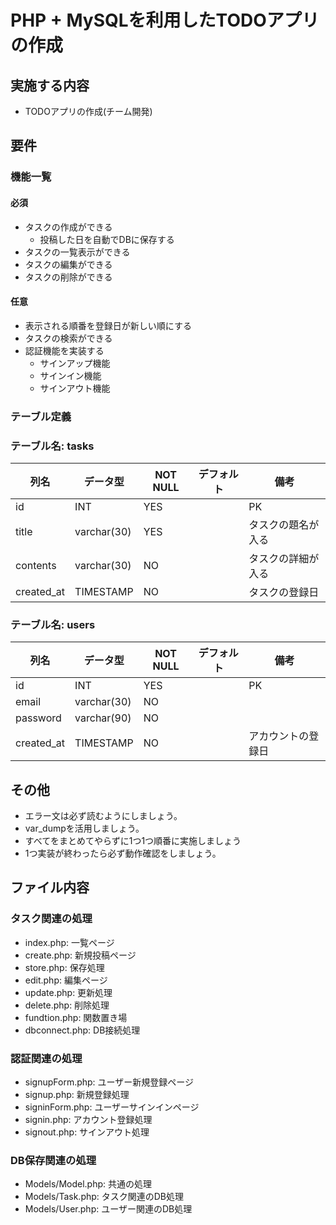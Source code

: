 # PHP + MySQLを利用したTODOアプリの作成

## 実施する内容
- TODOアプリの作成(チーム開発)

## 要件
### 機能一覧
#### 必須
- タスクの作成ができる
  - 投稿した日を自動でDBに保存する
- タスクの一覧表示ができる
- タスクの編集ができる
- タスクの削除ができる

#### 任意
- 表示される順番を登録日が新しい順にする
- タスクの検索ができる
- 認証機能を実装する
  - サインアップ機能
  - サインイン機能
  - サインアウト機能

### テーブル定義
### テーブル名: tasks
| 列名        | データ型    | NOT NULL | デフォルト | 備考                 |
| ----------- | ----------- | -------- | ---------- | -------------------- |
| id          | INT         | YES      |            | PK                   |
| title       | varchar(30) | YES      |            | タスクの題名が入る   |
| contents    | varchar(30) | NO       |            | タスクの詳細が入る   |
| created_at  | TIMESTAMP   | NO       |            | タスクの登録日       |

### テーブル名: users
| 列名        | データ型    | NOT NULL | デフォルト | 備考                 |
| ----------- | ----------- | -------- | ---------- | -------------------- |
| id          | INT         | YES      |            | PK                   |
| email       | varchar(30) | NO       |            |                      |
| password    | varchar(90) | NO       |            |                      |
| created_at  | TIMESTAMP   | NO       |            | アカウントの登録日   |


## その他
- エラー文は必ず読むようにしましょう。
- var_dumpを活用しましょう。
- すべてをまとめてやらずに1つ1つ順番に実施しましょう
- 1つ実装が終わったら必ず動作確認をしましょう。


## ファイル内容
### タスク関連の処理
- index.php: 一覧ページ
- create.php: 新規投稿ページ
- store.php: 保存処理
- edit.php: 編集ページ
- update.php: 更新処理
- delete.php: 削除処理
- fundtion.php: 関数置き場
- dbconnect.php: DB接続処理

### 認証関連の処理
- signupForm.php: ユーザー新規登録ページ
- signup.php: 新規登録処理
- signinForm.php: ユーザーサインインページ
- signin.php: アカウント登録処理
- signout.php: サインアウト処理

### DB保存関連の処理
- Models/Model.php: 共通の処理
- Models/Task.php: タスク関連のDB処理
- Models/User.php: ユーザー関連のDB処理